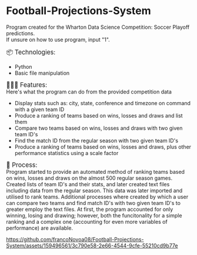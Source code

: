 # Football-Projections-System
Program created for the Wharton Data Science Competition: Soccer Playoff predictions.  
If unsure on how to use program, input "1".  


<span style="font-size: larger;">📦 Technologies:</span>
 - Python
 - Basic file manipulation


<span style="font-size: larger;">👩🏽‍🍳 Features:  </span>  
Here's what the program can do from the provided competition data  
- Display stats such as: city, state, conference and timezone on command with a given team ID
- Produce a ranking of teams based on wins, losses and draws and list them
- Compare two teams based on wins, losses and draws with two given team ID's
- Find the match ID from the regular season with two given team ID's
- Produce a ranking of teams based on wins, losses and draws, plus other performance statistics using a scale factor

<span style="font-size: larger;">💭  Process:  </span>  
Program started to provide an automated method of ranking teams based on wins, losses and draws on the almost 500 regular season games. 
Created lists of team ID's and their stats, and later created text files including data from the regular season. This data was later imported and 
utilised to rank teams. Additional processes where created by which a user can compare two teams and find match ID's with two given team ID's
to greater employ the text files. At first, the program accounted for only winning, losing and drawing; however, both the funcitonality for a simple ranking and a complex one (accounting for even more variables of performance) are available.  



https://github.com/francoNovoa08/Football-Projections-System/assets/159496561/3c790e58-2e66-4544-9cfe-55210cd9b77e


